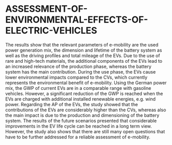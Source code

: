 # ASSESSMENT-OF-ENVIRONMENTAL-EFFECTS-OF-ELECTRIC-VEHICLES
The results show that the relevant parameters of e-mobility are the used power generation mix, the dimension and lifetime of the battery system as well as the driving profiles and total mileage of the EVs. Due to the use of rare and high-tech materials, the additional components of the EVs lead to an increased relevance of the production phase, whereas the battery system has the main contribution. During the use phase, the EVs cause lower environmental impacts compared to the CVs, which currently represents the environmental benefit of e-mobility. Using the German power mix, the GWP of current EVs are in a comparable range with gasoline vehicles. However, a significant reduction of the GWP is reached when the EVs are charged with additional installed renewable energies, e.g. wind power. Regarding the AP of the EVs, the study showed that the contributions of the EVs are considerably higher than the CVs, whereas also the main impact is due to the production and dimensioning of the battery system. The results of the future scenarios presented that considerable improvements in the EV life cycle can be reached in a long term view. However, the study also shows that there are still many open questions that have to be further addressed for a reliable assessment of e-mobility.
